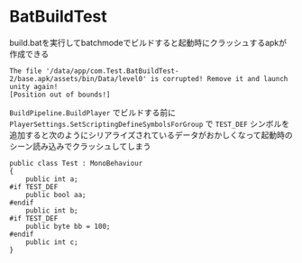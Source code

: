 # BatBuildTest

build.batを実行してbatchmodeでビルドすると起動時にクラッシュするapkが作成できる

```
The file '/data/app/com.Test.BatBuildTest-2/base.apk/assets/bin/Data/level0' is corrupted! Remove it and launch unity again!
[Position out of bounds!]
```

`BuildPipeline.BuildPlayer` でビルドする前に `PlayerSettings.SetScriptingDefineSymbolsForGroup` で `TEST_DEF` シンボルを追加すると次のようにシリアライズされているデータがおかしくなって起動時のシーン読み込みでクラッシュしてしまう

```
public class Test : MonoBehaviour
{
    public int a;
#if TEST_DEF
    public bool aa;
#endif
    public int b;
#if TEST_DEF
    public byte bb = 100;
#endif
    public int c;
}
```
